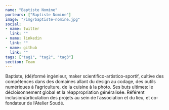 ```yaml
---
name: "Baptiste Nomine"
porteurs: ["Baptiste Nomine"]
image: "/img/baptiste-nomine.jpg"
social:
- name: twitter
  link: ""
- name: linkedin
  link: ""
- name: github
  link: ""
tags: ["tag1", "tag2", "tag3"]
section: Team
---
```

Baptiste, (dé)formé ingénieur, maker scientifico-artistico-sportif, cultive des compétences dans des domaines allant du design au codage, des outils numériques à l’agriculture, de la cuisine à la photo. Ses buts ultimes: le décloisonnement global et la réappropriation généralisée. Référent inclusion/articulation des projets au sein de l’association et du lieu, et co-fondateur de l’Atelier Soudé.
